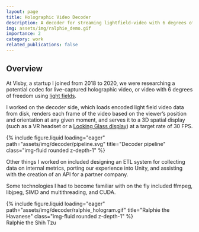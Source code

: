 ```yaml
---
layout: page
title: Holographic Video Decoder
description: A decoder for streaming lightfield-video with 6 degrees of freedom.
img: assets/img/ralphie_demo.gif
importance: 2
category: work
related_publications: false
---
```


## Overview

At Visby, a startup I joined from 2018 to 2020, we were researching a potential codec for live-captured holographic video, or video with 6 degrees of freedom using [light fields](https://graphics.stanford.edu/papers/light/).

I worked on the decoder side, which loads encoded light field video data from disk, renders each frame of the video based on the viewer’s position and orientation at any given moment, and serves it to a 3D spatial display (such as a VR headset or a [Looking Glass display](https://lookingglassfactory.com/16-spatial-oled)) at a target rate of 30 FPS.

<div class="row">
    <div class="col-sm mt-3 mt-md-0">
        {% include figure.liquid loading="eager" path="assets/img/decoder/pipeline.svg" title="Decoder pipeline" class="img-fluid rounded z-depth-1" %}
    </div>
</div>

Other things I worked on included designing an ETL system for collecting data on internal metrics, porting our experience into Unity, and assisting with the creation of an API for a partner company.
 
Some technologies I had to become familiar with on the fly included ffmpeg, libjpeg, SIMD and multithreading, and CUDA.

<div class="row">
    <div class="col-sm mt-3 mt-md-0">
        {% include figure.liquid loading="eager" path="assets/img/decoder/ralphie_hologram.gif" title="Ralphie the Havanese" class="img-fluid rounded z-depth-1" %}
    </div>
</div>
<div class="caption">
    Ralphie the Shih Tzu
</div>

